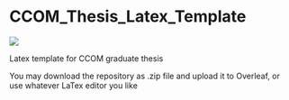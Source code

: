 # CCOM_Thesis_Latex_Template

![]([https://example.com/path/to/your/image.jpg](./figures/ccom/ccom_logo.svg))

Latex template for CCOM graduate thesis

You may download the repository as .zip file and upload it to Overleaf, or use whatever LaTex editor you like
